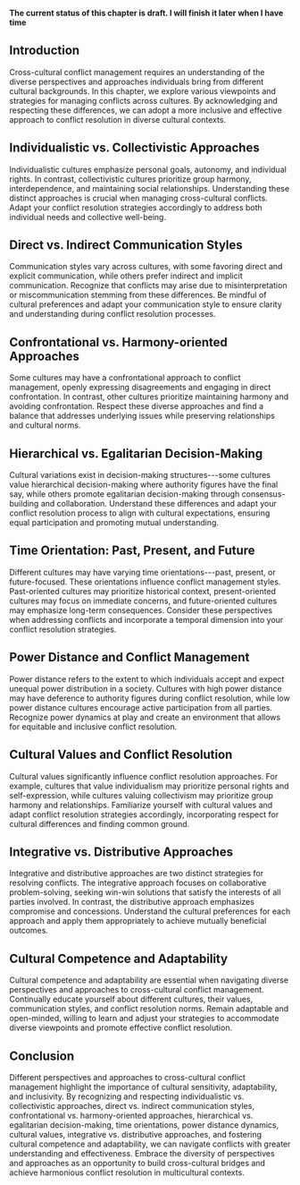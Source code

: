 **The current status of this chapter is draft. I will finish it later when I have time**

Introduction
------------

Cross-cultural conflict management requires an understanding of the diverse perspectives and approaches individuals bring from different cultural backgrounds. In this chapter, we explore various viewpoints and strategies for managing conflicts across cultures. By acknowledging and respecting these differences, we can adopt a more inclusive and effective approach to conflict resolution in diverse cultural contexts.

Individualistic vs. Collectivistic Approaches
---------------------------------------------

Individualistic cultures emphasize personal goals, autonomy, and individual rights. In contrast, collectivistic cultures prioritize group harmony, interdependence, and maintaining social relationships. Understanding these distinct approaches is crucial when managing cross-cultural conflicts. Adapt your conflict resolution strategies accordingly to address both individual needs and collective well-being.

Direct vs. Indirect Communication Styles
----------------------------------------

Communication styles vary across cultures, with some favoring direct and explicit communication, while others prefer indirect and implicit communication. Recognize that conflicts may arise due to misinterpretation or miscommunication stemming from these differences. Be mindful of cultural preferences and adapt your communication style to ensure clarity and understanding during conflict resolution processes.

Confrontational vs. Harmony-oriented Approaches
-----------------------------------------------

Some cultures may have a confrontational approach to conflict management, openly expressing disagreements and engaging in direct confrontation. In contrast, other cultures prioritize maintaining harmony and avoiding confrontation. Respect these diverse approaches and find a balance that addresses underlying issues while preserving relationships and cultural norms.

Hierarchical vs. Egalitarian Decision-Making
--------------------------------------------

Cultural variations exist in decision-making structures---some cultures value hierarchical decision-making where authority figures have the final say, while others promote egalitarian decision-making through consensus-building and collaboration. Understand these differences and adapt your conflict resolution process to align with cultural expectations, ensuring equal participation and promoting mutual understanding.

Time Orientation: Past, Present, and Future
-------------------------------------------

Different cultures may have varying time orientations---past, present, or future-focused. These orientations influence conflict management styles. Past-oriented cultures may prioritize historical context, present-oriented cultures may focus on immediate concerns, and future-oriented cultures may emphasize long-term consequences. Consider these perspectives when addressing conflicts and incorporate a temporal dimension into your conflict resolution strategies.

Power Distance and Conflict Management
--------------------------------------

Power distance refers to the extent to which individuals accept and expect unequal power distribution in a society. Cultures with high power distance may have deference to authority figures during conflict resolution, while low power distance cultures encourage active participation from all parties. Recognize power dynamics at play and create an environment that allows for equitable and inclusive conflict resolution.

Cultural Values and Conflict Resolution
---------------------------------------

Cultural values significantly influence conflict resolution approaches. For example, cultures that value individualism may prioritize personal rights and self-expression, while cultures valuing collectivism may prioritize group harmony and relationships. Familiarize yourself with cultural values and adapt conflict resolution strategies accordingly, incorporating respect for cultural differences and finding common ground.

Integrative vs. Distributive Approaches
---------------------------------------

Integrative and distributive approaches are two distinct strategies for resolving conflicts. The integrative approach focuses on collaborative problem-solving, seeking win-win solutions that satisfy the interests of all parties involved. In contrast, the distributive approach emphasizes compromise and concessions. Understand the cultural preferences for each approach and apply them appropriately to achieve mutually beneficial outcomes.

Cultural Competence and Adaptability
------------------------------------

Cultural competence and adaptability are essential when navigating diverse perspectives and approaches to cross-cultural conflict management. Continually educate yourself about different cultures, their values, communication styles, and conflict resolution norms. Remain adaptable and open-minded, willing to learn and adjust your strategies to accommodate diverse viewpoints and promote effective conflict resolution.

Conclusion
----------

Different perspectives and approaches to cross-cultural conflict management highlight the importance of cultural sensitivity, adaptability, and inclusivity. By recognizing and respecting individualistic vs. collectivistic approaches, direct vs. indirect communication styles, confrontational vs. harmony-oriented approaches, hierarchical vs. egalitarian decision-making, time orientations, power distance dynamics, cultural values, integrative vs. distributive approaches, and fostering cultural competence and adaptability, we can navigate conflicts with greater understanding and effectiveness. Embrace the diversity of perspectives and approaches as an opportunity to build cross-cultural bridges and achieve harmonious conflict resolution in multicultural contexts.

